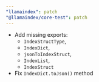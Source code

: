 ```yaml
---
"llamaindex": patch
"@llamaindex/core-test": patch
---
```


- Add missing exports:
  - `IndexStructType`,
  - `IndexDict`,
  - `jsonToIndexStruct`,
  - `IndexList`,
  - `IndexStruct`
- Fix `IndexDict.toJson()` method

